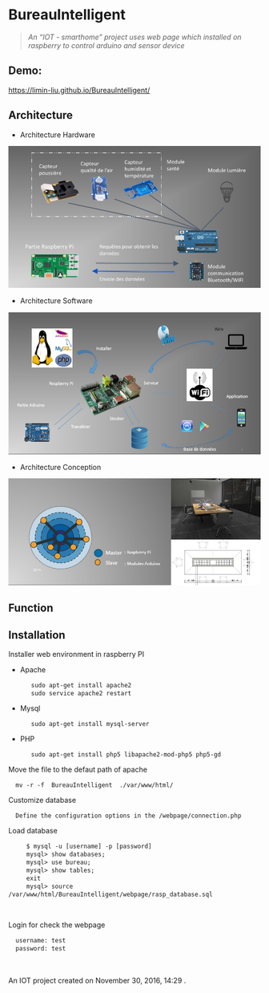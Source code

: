 BureauIntelligent
==========

>_An “IOT - smarthome” project uses web page which installed on raspberry to control arduino and sensor device_ 
   


 
Demo:
-------

https://limin-liu.github.io/BureauIntelligent/


Architecture
---------

* Architecture Hardware 
 
![Architecture hardware](https://github.com/limin-liu/BureauIntelligent/blob/master/Architecture%20hardware.jpg "Architecture hardware")

* Architecture Software 

![Architecture software](https://github.com/limin-liu/BureauIntelligent/blob/master/Architecture%20software.jpg "Architecture software")

* Architecture Conception 

![Architecture Conception](https://github.com/limin-liu/BureauIntelligent/blob/master/Architecture%20constitution.jpg "Architecture Conception")

Function
--------


Installation   
-------------

Installer web environment in raspberry PI

* Apache

         sudo apt-get install apache2
         sudo service apache2 restart
      
* Mysql

         sudo apt-get install mysql-server
      
* PHP

         sudo apt-get install php5 libapache2-mod-php5 php5-gd
         

Move the file to the defaut path of apache

      mv -r -f  BureauIntelligent  ./var/www/html/


Customize database
      
      Define the configuration options in the /webpage/connection.php
      
Load database

         $ mysql -u [username] -p [password]
         mysql> show databases; 
         mysql> use bureau;
         mysql> show tables;
         exit
         mysql> source /var/www/html/BureauIntelligent/webpage/rasp_database.sql
         
  
Login for check the webpage

      username: test
      password: test


  
 </br></br> 
An IOT project created on November 30, 2016, 14:29 .
